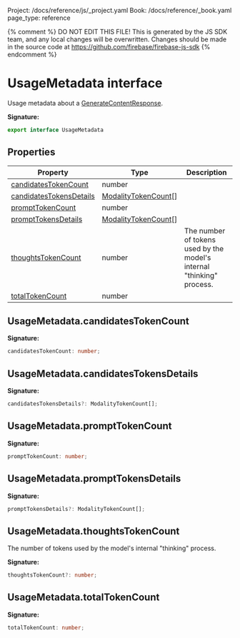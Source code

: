 Project: /docs/reference/js/_project.yaml
Book: /docs/reference/_book.yaml
page_type: reference

{% comment %}
DO NOT EDIT THIS FILE!
This is generated by the JS SDK team, and any local changes will be
overwritten. Changes should be made in the source code at
https://github.com/firebase/firebase-js-sdk
{% endcomment %}

# UsageMetadata interface
Usage metadata about a [GenerateContentResponse](./ai.generatecontentresponse.md#generatecontentresponse_interface)<!-- -->.

<b>Signature:</b>

```typescript
export interface UsageMetadata 
```

## Properties

|  Property | Type | Description |
|  --- | --- | --- |
|  [candidatesTokenCount](./ai.usagemetadata.md#usagemetadatacandidatestokencount) | number |  |
|  [candidatesTokensDetails](./ai.usagemetadata.md#usagemetadatacandidatestokensdetails) | [ModalityTokenCount](./ai.modalitytokencount.md#modalitytokencount_interface)<!-- -->\[\] |  |
|  [promptTokenCount](./ai.usagemetadata.md#usagemetadataprompttokencount) | number |  |
|  [promptTokensDetails](./ai.usagemetadata.md#usagemetadataprompttokensdetails) | [ModalityTokenCount](./ai.modalitytokencount.md#modalitytokencount_interface)<!-- -->\[\] |  |
|  [thoughtsTokenCount](./ai.usagemetadata.md#usagemetadatathoughtstokencount) | number | The number of tokens used by the model's internal "thinking" process. |
|  [totalTokenCount](./ai.usagemetadata.md#usagemetadatatotaltokencount) | number |  |

## UsageMetadata.candidatesTokenCount

<b>Signature:</b>

```typescript
candidatesTokenCount: number;
```

## UsageMetadata.candidatesTokensDetails

<b>Signature:</b>

```typescript
candidatesTokensDetails?: ModalityTokenCount[];
```

## UsageMetadata.promptTokenCount

<b>Signature:</b>

```typescript
promptTokenCount: number;
```

## UsageMetadata.promptTokensDetails

<b>Signature:</b>

```typescript
promptTokensDetails?: ModalityTokenCount[];
```

## UsageMetadata.thoughtsTokenCount

The number of tokens used by the model's internal "thinking" process.

<b>Signature:</b>

```typescript
thoughtsTokenCount?: number;
```

## UsageMetadata.totalTokenCount

<b>Signature:</b>

```typescript
totalTokenCount: number;
```
